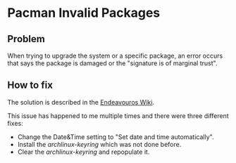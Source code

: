 # Pacman Invalid Packages

## Problem
When trying to upgrade the system or a specific package, an error occurs that says the package is damaged or the "signature is of marginal trust".

## How to fix
The solution is described in the 
[Endeavouros Wiki](https://forum.endeavouros.com/t/issues-with-signature-is-marginal-trust-signature-is-unknown-trust-or-invalid-or-corrupted-package/6756).

This issue has happened to me multiple times and there were three different fixes:
 - Change the Date&Time setting to "Set date and time automatically".
 - Install the _archlinux-keyring_ which was not done before.
 - Clear the _archlinux-keyring_ and repopulate it.